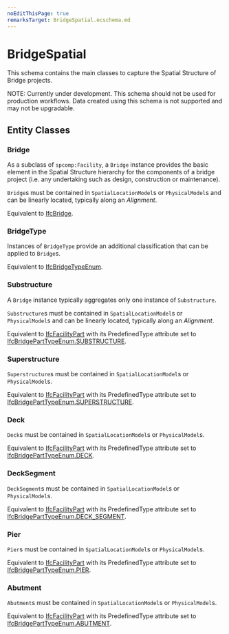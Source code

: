 ```yaml
---
noEditThisPage: true
remarksTarget: BridgeSpatial.ecschema.md
---
```


# BridgeSpatial

This schema contains the main classes to capture the Spatial Structure of Bridge projects.

NOTE: Currently under development. This schema should not be used for production workflows. Data created using this schema is not supported and may not be upgradable.

## Entity Classes

### Bridge

As a subclass of `spcomp:Facility`, a `Bridge` instance provides the basic element in the Spatial Structure hierarchy for the components of a bridge project (i.e. any undertaking such as design, construction or maintenance).

`Bridge`s must be contained in `SpatialLocationModel`s or `PhysicalModel`s and can be linearly located, typically along an *Alignment*.

Equivalent to [IfcBridge](https://standards.buildingsmart.org/IFC/DEV/IFC4_3/RC2/HTML/link/ifcbridge.htm).

### BridgeType

Instances of `BridgeType` provide an additional classification that can be applied to `Bridge`s.

Equivalent to [IfcBridgeTypeEnum](https://standards.buildingsmart.org/IFC/DEV/IFC4_3/RC2/HTML/link/ifcbridgetypeenum.htm).

### Substructure

A `Bridge` instance typically aggregates only one instance of `Substructure`.

`Substructure`s must be contained in `SpatialLocationModel`s or `PhysicalModel`s and can be linearly located, typically along an *Alignment*.

Equivalent to [IfcFacilityPart](https://standards.buildingsmart.org/IFC/DEV/IFC4_3/RC2/HTML/link/ifcfacilitypart.htm) with its PredefinedType attribute set to [IfcBridgePartTypeEnum.SUBSTRUCTURE](https://standards.buildingsmart.org/IFC/DEV/IFC4_3/RC2/HTML/link/ifcbridgeparttypeenum.htm).

### Superstructure

`Superstructure`s must be contained in `SpatialLocationModel`s or `PhysicalModel`s.

Equivalent to [IfcFacilityPart](https://standards.buildingsmart.org/IFC/DEV/IFC4_3/RC2/HTML/link/ifcfacilitypart.htm) with its PredefinedType attribute set to [IfcBridgePartTypeEnum.SUPERSTRUCTURE](https://standards.buildingsmart.org/IFC/DEV/IFC4_3/RC2/HTML/link/ifcbridgeparttypeenum.htm).

### Deck

`Deck`s must be contained in `SpatialLocationModel`s or `PhysicalModel`s.

Equivalent to [IfcFacilityPart](https://standards.buildingsmart.org/IFC/DEV/IFC4_3/RC2/HTML/link/ifcfacilitypart.htm) with its PredefinedType attribute set to [IfcBridgePartTypeEnum.DECK](https://standards.buildingsmart.org/IFC/DEV/IFC4_3/RC2/HTML/link/ifcbridgeparttypeenum.htm).

### DeckSegment

`DeckSegment`s must be contained in `SpatialLocationModel`s or `PhysicalModel`s.

Equivalent to [IfcFacilityPart](https://standards.buildingsmart.org/IFC/DEV/IFC4_3/RC2/HTML/link/ifcfacilitypart.htm) with its PredefinedType attribute set to [IfcBridgePartTypeEnum.DECK_SEGMENT](https://standards.buildingsmart.org/IFC/DEV/IFC4_3/RC2/HTML/link/ifcbridgeparttypeenum.htm).

### Pier

`Pier`s must be contained in `SpatialLocationModel`s or `PhysicalModel`s.

Equivalent to [IfcFacilityPart](https://standards.buildingsmart.org/IFC/DEV/IFC4_3/RC2/HTML/link/ifcfacilitypart.htm) with its PredefinedType attribute set to [IfcBridgePartTypeEnum.PIER](https://standards.buildingsmart.org/IFC/DEV/IFC4_3/RC2/HTML/link/ifcbridgeparttypeenum.htm).

### Abutment

`Abutment`s must be contained in `SpatialLocationModel`s or `PhysicalModel`s.

Equivalent to [IfcFacilityPart](https://standards.buildingsmart.org/IFC/DEV/IFC4_3/RC2/HTML/link/ifcfacilitypart.htm) with its PredefinedType attribute set to [IfcBridgePartTypeEnum.ABUTMENT](https://standards.buildingsmart.org/IFC/DEV/IFC4_3/RC2/HTML/link/ifcbridgeparttypeenum.htm).